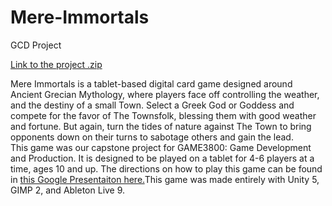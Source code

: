 # Mere-Immortals
GCD Project

<a href="https://drive.google.com/a/husky.neu.edu/folderview?id=0B1v3dzqXEoubMzVSa2FjSW9zZm8&usp=sharing">Link to the project .zip</a>

<div>Mere Immortals is a tablet-based digital card game designed around Ancient Grecian Mythology, where players face off controlling the weather, and the destiny of a small Town. Select a Greek God or Goddess and compete for the favor of The Townsfolk, blessing them with good weather and fortune. But again, turn the tides of nature against The Town to bring opponents down on their turns to sabotage others and gain the lead.</div>

<div>This game was our capstone project for GAME3800: Game Development and Production. It is designed to be played on a tablet for 4-6 players at a time, ages 10 and up. The directions on how to play this game can be found in <a href="https://docs.google.com/a/husky.neu.edu/presentation/d/1at-cUoMz-IpqeTHpi3lT3VGBf4Uj2GRIwQLh3CJWtIU/edit?usp=sharing">this Google Presentaiton here.</a>This game was made entirely with Unity 5, GIMP 2, and Ableton Live 9.</div>
